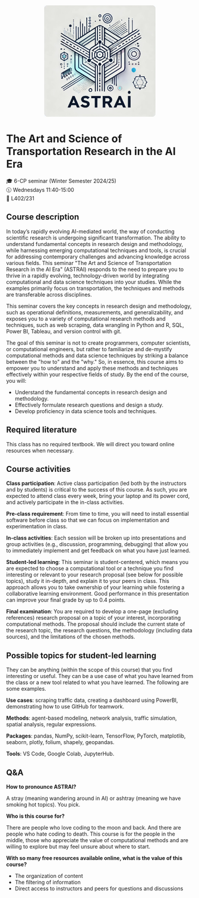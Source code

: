 <p align="center">
  <img src="image/logo_DALLE.jpeg" width="300"/>
</p>

# The Art and Science of Transportation Research in the AI Era

:mortar_board: 6-CP seminar (Winter Semester 2024/25)\
:clock1130: Wednesdays 11:40-15:00\
:school: L402/231

## Course description

In today’s rapidly evolving AI-mediated world, the way of conducting scientific research is undergoing significant transformation. The ability to understand fundamental concepts in research design and methodology, while harnessing emerging computational techniques and tools, is crucial for addressing contemporary challenges and advancing knowledge across various fields. This seminar "The Art and Science of Transportation Research in the AI Era" (ASTRAI) responds to the need to prepare you to thrive in a rapidly evolving, technology-driven world by integrating computational and data science techniques into your studies. While the examples primarily focus on transportation, the techniques and methods are transferable across disciplines.

This seminar covers the key concepts in research design and methodology, such as operational definitions, measurements, and generalizability, and exposes you to a variety of computational research methods and techniques, such as web scraping, data wrangling in Python and R, SQL, Power BI, Tableau, and version control with git.

The goal of this seminar is not to create programmers, computer scientists, or computational engineers, but rather to familiarize and de-mystify computational methods and data science techniques by striking a balance between the "how to" and the "why." So, in essence, this course aims to empower you to understand and apply these methods and techniques effectively within your respective fields of study. By the end of the course, you will:

*	Understand the fundamental concepts in research design and methodology.
*	Effectively formulate research questions and design a study.
*	Develop proficiency in data science tools and techniques.

## Required literature

This class has no required textbook. We will direct you toward online resources when necessary.

## Course activities

**Class participation**: Active class participation (led both by the instructors and by students) is critical to the success of this course. As such, you are expected to attend class every week, bring your laptop and its power cord, and actively participate in the in-class activities.

**Pre-class requirement**: From time to time, you will need to install essential software before class so that we can focus on implementation and experimentation in class.

**In-class activities**: Each session will be broken up into presentations and group activities (e.g., discussion, programming, debugging) that allow you to immediately implement and get feedback on what you have just learned.

**Student-led learning**: This seminar is student-centered, which means you are expected to choose a computational tool or a technique you find interesting or relevant to your research proposal (see below for possible topics), study it in-depth, and explain it to your peers in class. This approach allows you to take ownership of your learning while fostering a collaborative learning environment. Good performance in this presentation can improve your final grade by up to 0.4 points.

**Final examination**: You are required to develop a one-page (excluding references) research proposal on a topic of your interest, incorporating computational methods. The proposal should include the current state of the research topic, the research questions, the methodology (including data sources), and the limitations of the chosen methods.

## Possible topics for student-led learning

They can be anything (within the scope of this course) that you find interesting or useful. They can be a use case of what you have learned from the class or a new tool related to what you have learned. The following are some examples.

**Use cases**: scraping traffic data, creating a dashboard using PowerBI, demonstrating how to use GitHub for teamwork.

**Methods**: agent-based modeling, network analysis, traffic simulation, spatial analysis, regular expressions.

**Packages**: pandas, NumPy, scikit-learn, TensorFlow, PyTorch, matplotlib, seaborn, plotly, folium, shapely, geopandas.

**Tools**: VS Code, Google Colab, JupyterHub.

## Q&A

**How to pronounce ASTRAI?**

A stray (meaning wandering around in AI) or ashtray (meaning we have smoking hot topics). You pick.

**Who is this course for?**

There are people who love coding to the moon and back. And there are people who hate coding to death. This course is for the people in the middle, those who appreciate the value of computational methods and are willing to explore but may feel unsure about where to start.

**With so many free resources available online, what is the value of this course?**

*	The organization of content
*	The filtering of information
*	Direct access to instructors and peers for questions and discussions

